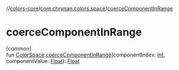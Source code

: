 //[colors-core](../../index.md)/[com.chrynan.colors.space](index.md)/[coerceComponentInRange](coerce-component-in-range.md)

# coerceComponentInRange

[common]\
fun [ColorSpace](-color-space/index.md).[coerceComponentInRange](coerce-component-in-range.md)(componentIndex: [Int](https://kotlinlang.org/api/latest/jvm/stdlib/kotlin/-int/index.html), componentValue: [Float](https://kotlinlang.org/api/latest/jvm/stdlib/kotlin/-float/index.html)): [Float](https://kotlinlang.org/api/latest/jvm/stdlib/kotlin/-float/index.html)
